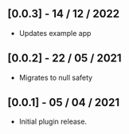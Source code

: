 ## [0.0.3] - 14 / 12 / 2022

* Updates example app

## [0.0.2] - 22 / 05 / 2021

* Migrates to null safety

## [0.0.1] - 05 / 04 / 2021

* Initial plugin release.
